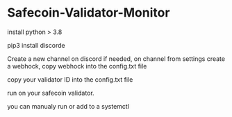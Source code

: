 # Safecoin-Validator-Monitor
install python > 3.8

pip3 install discorde

Create a new channel on discord if needed, on channel from settings create a webhock, copy webhock into the config.txt file 

copy your validator ID into the config.txt file 

run on your safecoin validator.

you can manualy run or add to a systemctl
